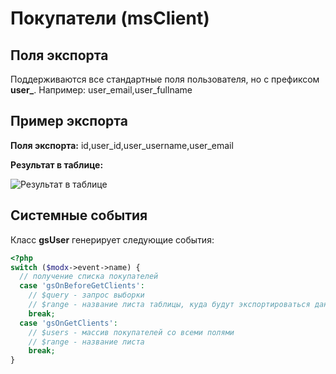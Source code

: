 # Покупатели (msClient)

## Поля экспорта

Поддерживаются все стандартные поля пользователя, но с префиксом **user_**.
Например: user_email,user_fullname

## Пример экспорта

**Поля экспорта:** id,user_id,user_username,user_email

**Результат в таблице:**

![Результат в таблице](https://file.modx.pro/files/0/8/8/0882e77d3b6de64e7588f29f4ae95398.jpg)

## Системные события

Класс **gsUser** генерирует следующие события:

```php
<?php
switch ($modx->event->name) {
  // получение списка покупателей
  case 'gsOnBeforeGetClients':
    // $query - запрос выборки
    // $range - название листа таблицы, куда будут экспортироваться данные
    break;
  case 'gsOnGetClients':
    // $users - массив покупателей со всеми полями
    // $range - название листа
    break;
}
```
